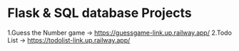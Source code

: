 # Flask  & SQL database Projects
1.Guess the Number game -> https://guessgame-link.up.railway.app/
2.Todo List -> https://todolist-link.up.railway.app/
